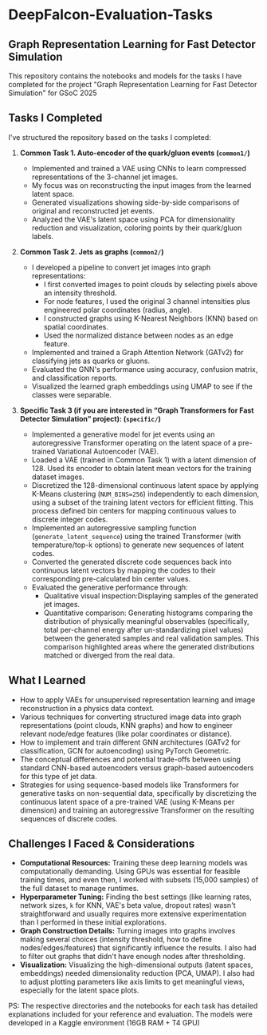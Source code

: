 ﻿# DeepFalcon-Evaluation-Tasks

## Graph Representation Learning for Fast Detector Simulation

This repository contains the notebooks and models for the tasks I have completed for the project "Graph Representation Learning for Fast Detector Simulation" for GSoC 2025

## Tasks I Completed

I've structured the repository based on the tasks I completed:

1.  **Common Task 1. Auto-encoder of the quark/gluon events (`common1/`)**
    * Implemented and trained a VAE using CNNs to learn compressed representations of the 3-channel jet images.
    * My focus was on reconstructing the input images from the learned latent space.
    * Generated visualizations showing side-by-side comparisons of original and reconstructed jet events.
    * Analyzed the VAE's latent space using PCA for dimensionality reduction and visualization, coloring points by their quark/gluon labels.

2.  **Common Task 2. Jets as graphs (`common2/`)**
    * I developed a pipeline to convert jet images into graph representations:
        * I first converted images to point clouds by selecting pixels above an intensity threshold.
        * For node features, I used the original 3 channel intensities plus engineered polar coordinates (radius, angle).
        * I constructed graphs using K-Nearest Neighbors (KNN) based on spatial coordinates.
        * Used the normalized distance between nodes as an edge feature.
    * Implemented and trained a Graph Attention Network (GATv2) for classifying jets as quarks or gluons.
    * Evaluated the GNN's performance using accuracy, confusion matrix, and classification reports.
    * Visualized the learned graph embeddings using UMAP to see if the classes were separable.

3.  **Specific Task 3 (if you are interested in “Graph Transformers for Fast Detector Simulation” project): (`specific/`)**
    * Implemented a generative model for jet events using an autoregressive Transformer operating on the latent space of a pre-trained Variational Autoencoder (VAE).
    * Loaded a VAE (trained in Common Task 1) with a latent dimension of 128. Used its encoder to obtain latent mean vectors for the training dataset images.
    * Discretized the 128-dimensional continuous latent space by applying K-Means clustering (`NUM_BINS=256`) independently to each dimension, using a subset of the training latent vectors for efficient fitting. This process defined bin centers for mapping continuous values to discrete integer codes.
    * Implemented an autoregressive sampling function (`generate_latent_sequence`) using the trained Transformer (with temperature/top-k options) to generate new sequences of latent codes.
    * Converted the generated discrete code sequences back into continuous latent vectors by mapping the codes to their corresponding pre-calculated bin center values.
    * Evaluated the generative performance through:
        * Qualitative visual inspection:Displaying samples of the generated jet images.
        * Quantitative comparison: Generating histograms comparing the distribution of physically meaningful observables (specifically, total per-channel energy after un-standardizing pixel values) between the generated samples and real validation samples. This comparison highlighted areas where the generated distributions matched or diverged from the real data.

## What I Learned

* How to apply VAEs for unsupervised representation learning and image reconstruction in a physics data context.
* Various techniques for converting structured image data into graph representations (point clouds, KNN graphs) and how to engineer relevant node/edge features (like polar coordinates or distance).
* How to implement and train different GNN architectures (GATv2 for classification, GCN for autoencoding) using PyTorch Geometric.
* The conceptual differences and potential trade-offs between using standard CNN-based autoencoders versus graph-based autoencoders for this type of jet data.
* Strategies for using sequence-based models like Transformers for generative tasks on non-sequential data, specifically by discretizing the continuous latent space of a pre-trained VAE (using K-Means per dimension) and training an autoregressive Transformer on the resulting sequences of discrete codes.

## Challenges I Faced & Considerations

* **Computational Resources:** Training these deep learning models was computationally demanding. Using GPUs was essential for feasible training times, and even then, I worked with subsets (15,000 samples) of the full dataset to manage runtimes.
* **Hyperparameter Tuning:** Finding the best settings (like learning rates, network sizes, `k` for KNN, VAE's beta value, dropout rates) wasn't straightforward and usually requires more extensive experimentation than I performed in these initial explorations.
* **Graph Construction Details:** Turning images into graphs involves making several choices (intensity threshold, how to define nodes/edges/features) that significantly influence the results. I also had to filter out graphs that didn't have enough nodes after thresholding.
* **Visualization:** Visualizing the high-dimensional outputs (latent spaces, embeddings) needed dimensionality reduction (PCA, UMAP). I also had to adjust plotting parameters like axis limits to get meaningful views, especially for the latent space plots.

PS: The respective directories and the notebooks for each task has detailed explanations included for your reference and evaluation.
    The models were developed in a Kaggle environment (16GB RAM + T4 GPU)
